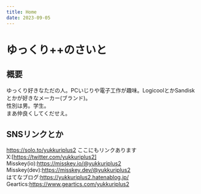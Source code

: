 ```yaml
---
title: Home
date: 2023-09-05
---
```


# ゆっくり++のさいと  
 
## 概要  
ゆっくり好きなただの人。PCいじりや電子工作が趣味。LogicoolとかSandiskとかが好きなメーカー(ブランド)。  
性別は男。学生。  
まあ仲良くしてくだせえ。 
## SNSリンクとか  
https://solo.to/yukkuriplus2 ここにもリンクあります  
X:[https://twitter.com/yukkuriplus2]  
Misskey(io):https://misskey.io/@yukkuriplus2  
Misskey(dev):https://misskey.dev/@yukkuriplus2  
はてなブログ:https://yukkuriplus2.hatenablog.jp/  
Geartics:https://www.geartics.com/yukkuriplus2  
